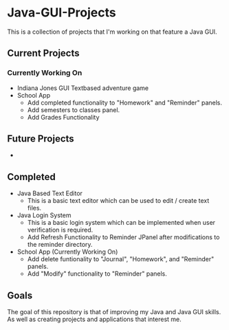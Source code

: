 # Java-GUI-Projects

This is a collection of projects that I'm working on that feature a Java GUI.

## Current Projects
### Currently Working On
- Indiana Jones GUI Textbased adventure game
- School App
  - Add completed functionality to "Homework" and "Reminder" panels.
  - Add semesters to classes panel.
  - Add Grades Functionality

## Future Projects
- 

## Completed
- Java Based Text Editor
  - This is a basic text editor which can be used to edit / create text files.
- Java Login System
  - This is a basic login system which can be implemented when user verification is required. 
  - Add Refresh Functionality to Reminder JPanel after modifications to the reminder directory.
- School App (Currently Working On)
  - Add delete funtionality to "Journal", "Homework", and "Reminder" panels.
  - Add "Modify" functionality to "Reminder" panels.

## Goals
The goal of this repository is that of improving my Java and Java GUI skills. As well as creating projects and applications that interest me. 
